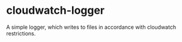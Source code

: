 # cloudwatch-logger

A simple logger, which writes to files in accordance with cloudwatch restrictions.
